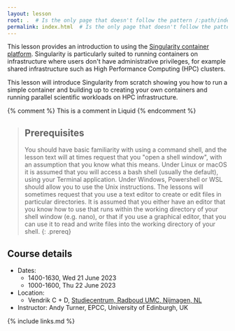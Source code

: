 ```yaml
---
layout: lesson
root: .  # Is the only page that doesn't follow the pattern /:path/index.html
permalink: index.html  # Is the only page that doesn't follow the pattern /:path/index.html
---
```


This lesson provides an introduction to using the [Singularity container platform](https://github.com/hpcng/singularity). Singularity is particularly suited to running containers on infrastructure where users don't have administrative privileges, for example shared infrastructure such as High Performance Computing (HPC) clusters. 

This lesson will introduce Singularity from scratch showing you how to run a simple container and building up to creating your own containers and running parallel scientific workloads on HPC infrastructure.

<!-- this is an html comment -->

{% comment %} This is a comment in Liquid {% endcomment %}

> ## Prerequisites
> You should have basic familiarity with using a command shell, and the lesson text will at times request that you "open a shell window", with an assumption that you know what this means.
> Under Linux or macOS it is assumed that you will access a bash shell (usually the default), using your Terminal application.
> Under Windows, Powershell or WSL should allow you to use the Unix instructions.
> The lessons will sometimes request that you use a text editor to create or edit files in particular directories. It is assumed that you either have an editor that you know how to use that runs within the working directory of your shell window (e.g. nano), or that if you use a graphical editor, that you can use it to read and write files into the working directory of your shell.
{: .prereq}

## Course details

 - Dates:
   + 1400-1630, Wed 21 June 2023
   + 1000-1600, Thu 22 June 2023
 - Location:
   + Vendrik C + D, [Studiecentrum, Radboud UMC, Nijmagen, NL](https://www.radboudumc.nl/ingangen/studiecentrum)
 - Instructor: Andy Turner, EPCC, University of Edinburgh, UK


{% include links.md %}
